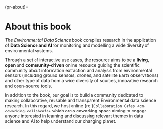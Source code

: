 (pr-about)=
# About this book

_The Environmental Data Science_ book compiles research in the application of **Data Science and AI** for monitoring and modelling a wide diversity of environmental systems. 

Through a set of interactive use cases, the resource aims to be a **living**, **open** and **community-driven** online resource guiding the scientific community about information extraction and analysis from environmental sensors (including ground sensors, drones, and satellite Earth observations) and other type of data from a wide diversity of sources, innovative research and open-source tools.

In addition to the book, our goal is to build a community dedicated to making collaborative, reusable and transparent Environmental data science research. In this regard, we host online {ref}`Collaboration Cafes <cm-coworking-collabcafe>` which are a coworking space aiming to engage anyone interested in learning and discussing relevant themes in data science and AI to help understand our changing planet.